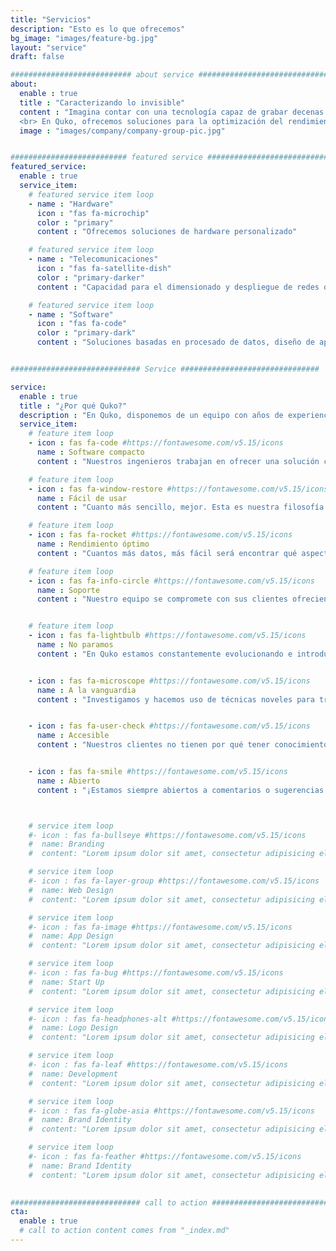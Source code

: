 ```yaml
---
title: "Servicios"
description: "Esto es lo que ofrecemos"
bg_image: "images/feature-bg.jpg"
layout: "service"
draft: false

########################### about service #############################
about:
  enable : true
  title : "Caracterizando lo invisible"
  content : "Imagina contar con una tecnología capaz de grabar decenas de actividades al mismo tiempo y posteriormente analizar el rendimiento obtenido de forma cuantitativa comparando movimientos, velocidades, frecuencias, fuerzas, temperaturas y más con una resolución de centésimas de segundo.         
  <br> En Quko, ofrecemos soluciones para la optimización del rendimiento, proveyendo a nuestros clientes de todo lo necesario para el análisis deseado. Además, ofrecemos soporte a la hora de actualizar nuestro software en función de sus requisitos, añadiendo nuevas funcionalidades y obteniendo así resultados más completos."
  image : "images/company/company-group-pic.jpg"


########################## featured service ############################
featured_service:
  enable : true
  service_item:
    # featured service item loop
    - name : "Hardware"
      icon : "fas fa-microchip"
      color : "primary"
      content : "Ofrecemos soluciones de hardware personalizado"

    # featured service item loop
    - name : "Telecomunicaciones"
      icon : "fas fa-satellite-dish"
      color : "primary-darker"
      content : "Capacidad para el dimensionado y despliegue de redes de telecomunicaciones"

    # featured service item loop
    - name : "Software"
      icon : "fas fa-code"
      color : "primary-dark"
      content : "Soluciones basadas en procesado de datos, diseño de aplicaciones web, data science y más"


############################# Service ###############################

service:
  enable : true
  title : "¿Por qué Quko?"
  description : "En Quko, disponemos de un equipo con años de experiencia a sus espaldas tanto en campos de la ingeniería de datos, electrónica, de software y de telecomunicaciones"
  service_item:
    # feature item loop
    - icon : fas fa-code #https://fontawesome.com/v5.15/icons
      name : Software compacto
      content : "Nuestros ingenieros trabajan en ofrecer una solución compacta con todo el software que nuestros clientes puedan necesitar"

    # feature item loop
    - icon : fas fa-window-restore #https://fontawesome.com/v5.15/icons
      name : Fácil de usar
      content : "Cuanto más sencillo, mejor. Esta es nuestra filosofía a la hora de desarrollar unas interfaces de usuario limpias y claras."

    # feature item loop
    - icon : fas fa-rocket #https://fontawesome.com/v5.15/icons
      name : Rendimiento óptimo
      content : "Cuantos más datos, más fácil será encontrar qué aspectos deben mejorar y cómo mejorarlos"

    # feature item loop
    - icon : fas fa-info-circle #https://fontawesome.com/v5.15/icons
      name : Soporte
      content : "Nuestro equipo se compromete con sus clientes ofrecienco soporte técnico y consultorio<br><br> "


    # feature item loop
    - icon : fas fa-lightbulb #https://fontawesome.com/v5.15/icons
      name : No paramos
      content : "En Quko estamos constantemente evolucionando e introduciendo nuevas ideas y actualizaciones en nuestros productos"


    - icon : fas fa-microscope #https://fontawesome.com/v5.15/icons
      name : A la vanguardia
      content : "Investigamos y hacemos uso de técnicas noveles para traer las soluciones más innovadoras al alcance de todos"


    - icon : fas fa-user-check #https://fontawesome.com/v5.15/icons
      name : Accesible
      content : "Nuestros clientes no tienen por qué tener conocimientos previos para interpretar los datos obtenidos"


    - icon : fas fa-smile #https://fontawesome.com/v5.15/icons
      name : Abierto
      content : "¡Estamos siempre abiertos a comentarios o sugerencias sobre cómo mejorar la experiencia de usuario!"



    # service item loop
    #- icon : fas fa-bullseye #https://fontawesome.com/v5.15/icons
    #  name: Branding
    #  content: "Lorem ipsum dolor sit amet, consectetur adipisicing elit, sed do eiusmod tempor incididunt ut"

    # service item loop
    #- icon : fas fa-layer-group #https://fontawesome.com/v5.15/icons
    #  name: Web Design
    #  content: "Lorem ipsum dolor sit amet, consectetur adipisicing elit, sed do eiusmod tempor incididunt ut"

    # service item loop
    #- icon : fas fa-image #https://fontawesome.com/v5.15/icons
    #  name: App Design
    #  content: "Lorem ipsum dolor sit amet, consectetur adipisicing elit, sed do eiusmod tempor incididunt ut"

    # service item loop
    #- icon : fas fa-bug #https://fontawesome.com/v5.15/icons
    #  name: Start Up
    #  content: "Lorem ipsum dolor sit amet, consectetur adipisicing elit, sed do eiusmod tempor incididunt ut"

    # service item loop
    #- icon : fas fa-headphones-alt #https://fontawesome.com/v5.15/icons
    #  name: Logo Design
    #  content: "Lorem ipsum dolor sit amet, consectetur adipisicing elit, sed do eiusmod tempor incididunt ut"

    # service item loop
    #- icon : fas fa-leaf #https://fontawesome.com/v5.15/icons
    #  name: Development
    #  content: "Lorem ipsum dolor sit amet, consectetur adipisicing elit, sed do eiusmod tempor incididunt ut"

    # service item loop
    #- icon : fas fa-globe-asia #https://fontawesome.com/v5.15/icons
    #  name: Brand Identity
    #  content: "Lorem ipsum dolor sit amet, consectetur adipisicing elit, sed do eiusmod tempor incididunt ut"

    # service item loop
    #- icon : fas fa-feather #https://fontawesome.com/v5.15/icons
    #  name: Brand Identity
    #  content: "Lorem ipsum dolor sit amet, consectetur adipisicing elit, sed do eiusmod tempor incididunt ut"
  

############################# call to action #################################
cta:
  enable : true
  # call to action content comes from "_index.md"
---
```

